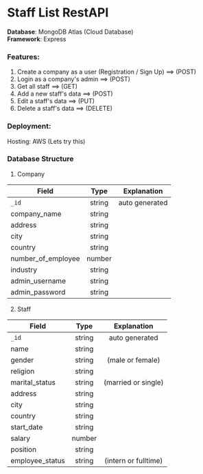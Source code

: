 # Staff List RestAPI  

**Database**: MongoDB Atlas (Cloud Database)  
**Framework**: Express

### Features:
1. Create a company as a user (Registration / Sign Up) ==> (POST)
2. Login as a company's admin ==> (POST)
3. Get all staff ==> (GET)
3. Add a new staff's data ==> (POST)
4. Edit a staff's data ==> (PUT)
5. Delete a staff's data ==> (DELETE)

### Deployment: 
Hosting: AWS (Lets try this)

### Database Structure

1. Company

| Field               | Type          | Explanation    |
| --------------------|:-------------:| :-------------:|
| `_id`               | string        | auto generated |
| company_name        | string        |     |
| address             | string        |     |
| city                | string        |     |
| country             | string        |     |
| number_of_employee  | number        |     |
| industry            | string        |     |
| admin_username      | string        |     |
| admin_password      | string        |     |

2. Staff

| Field               | Type          | Explanation    |
| --------------------|:-------------:| :-------------:|
| `_id`               | string        | auto generated |
| name                | string        |     |
| gender              | string        |  (male or female)   |
| religion            | string        |     |
| marital_status      | string        |  (married or single)   |
| address             | string        |     |
| city                | string        |     |
| country             | string        |     |
| start_date          | string        |     |
| salary              | number        |     |
| position            | string        |     |
| employee_status     | string        |  (intern or fulltime)   |
